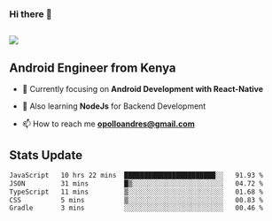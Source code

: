 ### Hi there 👋
<h2 align="left"><img src="https://readme-typing-svg.herokuapp.com?color='blue'&lines=I'm+Andrew+Opollo😊;Welcome+to+my+Github😜"> </h2>

## Android Engineer from Kenya


- 🌱 Currently focusing on **Android Development with React-Native**

- 🔭 Also learning **NodeJs** for Backend Development

- 📫 How to reach me **opolloandres@gmail.com**


## Stats Update
<!--START_SECTION:waka-->

```txt
JavaScript   10 hrs 22 mins  ███████████████████████░░   91.93 %
JSON         31 mins         █▒░░░░░░░░░░░░░░░░░░░░░░░   04.72 %
TypeScript   11 mins         ▒░░░░░░░░░░░░░░░░░░░░░░░░   01.68 %
CSS          5 mins          ▒░░░░░░░░░░░░░░░░░░░░░░░░   00.83 %
Gradle       3 mins          ░░░░░░░░░░░░░░░░░░░░░░░░░   00.46 %
```

<!--END_SECTION:waka-->


